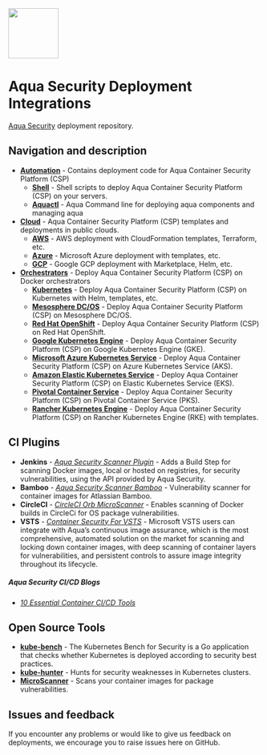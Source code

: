 <img src="https://avatars3.githubusercontent.com/u/12783832?s=200&v=4" height="100" width="100" />

# Aqua Security Deployment Integrations

[Aqua Security](https://www.aquasec.com) deployment repository.

## Navigation and description

* [**Automation**](automation/) - Contains deployment code for Aqua Container Security Platform (CSP)
    * [**Shell**](automation/shell/) - Shell scripts to deploy Aqua Container Security Platform (CSP) on your servers. 
    * [**Aquactl**](automation/aquactl/) - Aqua Command line for deploying aqua components and managing aqua
* [**Cloud**](cloud/) - Aqua Container Security Platform (CSP) templates and deployments in public clouds.
    * [**AWS**](cloud/aws/) - AWS deployment with CloudFormation templates, Terraform, etc.
    * [**Azure**](cloud/azure/) - Microsoft Azure deployment with templates, etc.
    * [**GCP**](cloud/gcp/) - Google GCP deployment with Marketplace, Helm, etc.
* [**Orchestrators**](orchestrators/) - Deploy Aqua Container Security Platform (CSP) on Docker orchestrators
    * [**Kubernetes**](orchestrators/kubernetes/) - Deploy Aqua Container Security Platform (CSP) on Kubernetes with Helm, templates, etc.
    * [**Mesosphere DC/OS**](orchestrators/dcos/) - Deploy Aqua Container Security Platform (CSP) on Mesosphere DC/OS.
    * [**Red Hat OpenShift**](orchestrators/openshift/) - Deploy Aqua Container Security Platform (CSP) on Red Hat OpenShift.
    * [**Google Kubernetes Engine**](orchestrators/gke/) - Deploy Aqua Container Security Platform (CSP) on Google Kubernetes Engine (GKE).
    * [**Microsoft Azure Kubernetes Service**](orchestrators/aks/) - Deploy Aqua Container Security Platform (CSP) on Azure Kubernetes Service (AKS).
    * [**Amazon Elastic Kubernetes Service**](orchestrators/eks/) - Deploy Aqua Container Security Platform (CSP) on Elastic Kubernetes Service (EKS).
    * [**Pivotal Container Service**](orchestrators/pks/) - Deploy Aqua Container Security Platform (CSP) on Pivotal Container Service (PKS).
    * [**Rancher Kubernetes Engine**](orchestrators/rancher/) - Deploy Aqua Container Security Platform (CSP) on Rancher Kubernetes Engine (RKE) with templates.

## CI Plugins

* **Jenkins** - [*Aqua Security Scanner Plugin*](https://github.com/jenkinsci/aqua-security-scanner-plugin) - Adds a Build Step for scanning Docker images, local or hosted on registries, for security vulnerabilities, using the API provided by Aqua Security.
* **Bamboo** - [*Aqua Security Scanner Bamboo*](https://marketplace.atlassian.com/apps/1216895/container-security?hosting=server&tab=overview) - Vulnerability scanner for container images for Atlassian Bamboo.
* **CircleCI** - [*CircleCI Orb MicroScanner*](https://github.com/aquasecurity/circleci-orb-microscanner) - Enables scanning of Docker builds in CircleCi for OS package vulnerabilities.
* **VSTS** - [*Container Security For VSTS*](https://marketplace.visualstudio.com/items?itemName=aquasec.aquasec) - Microsoft VSTS users can integrate with Aqua’s continuous image assurance, which is the most comprehensive, automated solution on the market for scanning and locking down container images, with deep scanning of container layers for vulnerabilities, and persistent controls to assure image integrity throughout its lifecycle.

##### Aqua Security CI/CD Blogs

* [*10 Essential Container CI/CD Tools*](https://blog.aquasec.com/10-essential-container-ci/cd-tools) 

## Open Source Tools
* [**kube-bench**](https://github.com/aquasecurity/kube-bench) - The Kubernetes Bench for Security is a Go application that checks whether Kubernetes is deployed according to security best practices.
* [**kube-hunter**](https://github.com/aquasecurity/kube-hunter) - Hunts for security weaknesses in Kubernetes clusters.
* [**MicroScanner**](https://github.com/aquasecurity/microscanner) - Scans your container images for package vulnerabilities.

## Issues and feedback
If you encounter any problems or would like to give us feedback on deployments, we encourage you to raise issues here on GitHub.
